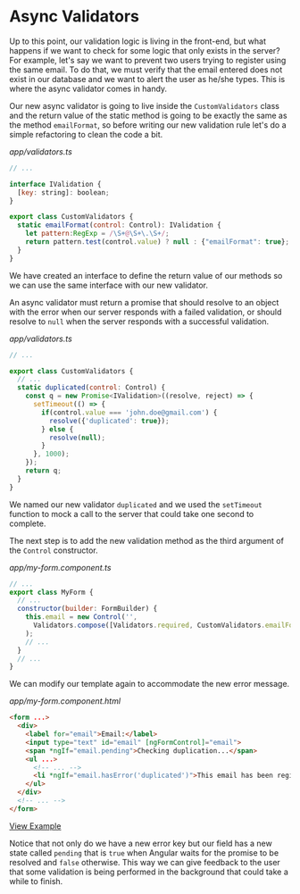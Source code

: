 # Async Validators

Up to this point, our validation logic is living in the front-end, but what happens if we want to check for some logic that only exists in the server? For example, let's say we want to prevent two users trying to register using the same email. To do that, we must verify that the email entered does not exist in our database and we want to alert the user as he/she types. This is where the async validator comes in handy.

Our new async validator is going to live inside the `CustomValidators` class and the return value of the static method is going to be exactly the same as the method `emailFormat`, so before writing our new validation rule let's do a simple refactoring to clean the code a bit.

_app/validators.ts_
```javascript
// ...

interface IValidation {
  [key: string]: boolean;
}

export class CustomValidators {
  static emailFormat(control: Control): IValidation {
    let pattern:RegExp = /\S+@\S+\.\S+/;
    return pattern.test(control.value) ? null : {"emailFormat": true};
  }
}
```

We have created an interface to define the return value of our methods so we can use the same interface with our new validator.

An async validator must return a promise that should resolve to an object with the error when our server responds with a failed validation, or should resolve to `null` when the server responds with a successful validation.

_app/validators.ts_
```javascript
// ...

export class CustomValidators {
  // ...
  static duplicated(control: Control) {
    const q = new Promise<IValidation>((resolve, reject) => {
      setTimeout(() => {
        if(control.value === 'john.doe@gmail.com') {
          resolve({'duplicated': true});
        } else {
          resolve(null);
        }
      }, 1000);
    });
    return q;
  }
}
```

We named our new validator `duplicated` and we used the `setTimeout` function to mock a call to the server that could take one second to complete.

The next step is to add the new validation method as the third argument of the `Control` constructor.

_app/my-form.component.ts_
```javascript
// ...
export class MyForm {
  // ...
  constructor(builder: FormBuilder) {
    this.email = new Control('',
      Validators.compose([Validators.required, CustomValidators.emailFormat]), CustomValidators.duplicated
    );
    // ...
  }
  // ...
}
```

We can modify our template again to accommodate the new error message.

_app/my-form.component.html_
```html
<form ...>
  <div>
    <label for="email">Email:</label>
    <input type="text" id="email" [ngFormControl]="email">
    <span *ngIf="email.pending">Checking duplication...</span>
    <ul ...>
      <!-- ... -->
      <li *ngIf="email.hasError('duplicated')">This email has been registered already</li>
    </ul>
  </div>
  <!-- ... -->
</form>
```

[View Example](http://plnkr.co/edit/nOFYzTdbzbS3PkzFOfpc?p=preview)

Notice that not only do we have a new error key but our field has a new state called `pending` that is `true` when Angular waits for the promise to be resolved and `false` otherwise. This way we can give feedback to the user that some validation is being performed in the background that could take a while to finish.
